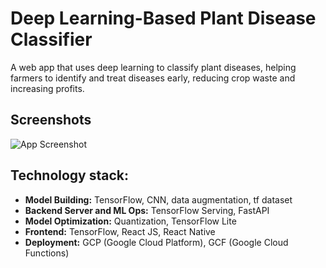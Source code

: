 
# Deep Learning-Based Plant Disease Classifier

A web app that uses deep learning to classify plant diseases, helping farmers to identify and treat diseases early, reducing crop waste and increasing profits.


## Screenshots

![App Screenshot](https://via.placeholder.com/468x300?text=App+Screenshot+Here)


## Technology stack:

- **Model Building:** TensorFlow, CNN, data augmentation, tf dataset
- **Backend Server and ML Ops:** TensorFlow Serving, FastAPI
- **Model Optimization:**  Quantization, TensorFlow Lite
- **Frontend:** TensorFlow, React JS, React Native
- **Deployment:** GCP (Google Cloud Platform), GCF (Google Cloud Functions)

